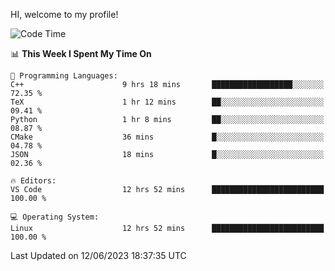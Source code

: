 HI, welcome to my profile!
<!--START_SECTION:waka-->
![Code Time](http://img.shields.io/badge/Code%20Time-862%20hrs%2023%20mins-blue)

📊 **This Week I Spent My Time On** 

```text
💬 Programming Languages: 
C++                      9 hrs 18 mins       ██████████████████░░░░░░░   72.35 % 
TeX                      1 hr 12 mins        ██░░░░░░░░░░░░░░░░░░░░░░░   09.41 % 
Python                   1 hr 8 mins         ██░░░░░░░░░░░░░░░░░░░░░░░   08.87 % 
CMake                    36 mins             █░░░░░░░░░░░░░░░░░░░░░░░░   04.78 % 
JSON                     18 mins             █░░░░░░░░░░░░░░░░░░░░░░░░   02.36 % 

🔥 Editors: 
VS Code                  12 hrs 52 mins      █████████████████████████   100.00 % 

💻 Operating System: 
Linux                    12 hrs 52 mins      █████████████████████████   100.00 % 
```


 Last Updated on 12/06/2023 18:37:35 UTC
<!--END_SECTION:waka-->
